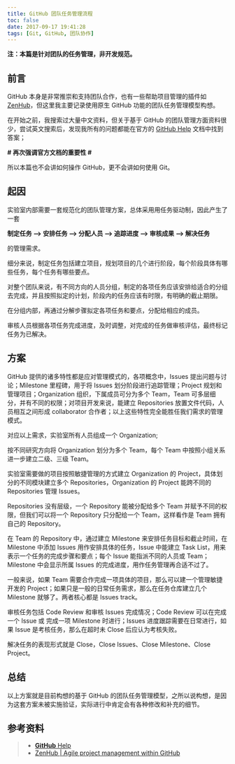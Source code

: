 ```yaml
---
title: GitHub 团队任务管理流程
toc: false
date: 2017-09-17 19:41:28
tags: [Git, GitHub, 团队协作]
---
```


**注：本篇是针对团队的任务管理，非开发规范。**

## 前言

GitHub 本身是非常推崇和支持团队合作，也有一些帮助项目管理的插件如 [ZenHub](https://www.zenhub.com/)，但这里我主要记录使用原生 GitHub 功能的团队任务管理模型构想。

在开始之前，我搜索过大量中文资料，但关于基于 GitHub 的团队管理方面资料很少，尝试英文搜索后，发现我所有的问题都能在官方的 [GitHub Help](https://help.github.com/categories/managing-your-work-on-github/) 文档中找到答案；

**# 再次强调官方文档的重要性 #**

所以本篇也不会讲如何操作 GitHub，更不会讲如何使用 Git。

## 起因

实验室内部需要一套规范化的团队管理方案，总体采用用任务驱动制，因此产生了一套

**制定任务 --> 安排任务 --> 分配人员 --> 追踪进度 --> 审核成果 --> 解决任务**

的管理需求。

细分来说，制定任务包括建立项目，规划项目的几个进行阶段，每个阶段具体有哪些任务，每个任务有哪些要点。

对整个团队来说，有不同方向的人员分组，制定的各项任务应该安排给适合的分组去完成，并且按照拟定的计划，阶段内的任务应该有时限，有明确的截止期限。

在分组内部，再通过分解步骤拟定各项任务和要点，分配给相应的成员。

审核人员根据各项任务完成进度，及时调整，对完成的任务做审核评估，最终标记任务为已解决。

## 方案

GitHub 提供的诸多特性都是应对管理模式的，各项概念中，Issues 提出问题与讨论；Milestone 里程碑，用于将 Issues 划分阶段进行追踪管理；Project 规划和管理项目；Organization 组织，下属成员可分为多个 Team，Team 可多层细分，并有不同的权限；对项目开发来说，能建立 Repositories 放置文件代码，人员相互之间形成 collaborator 合作者；以上这些特性完全能胜任我们需求的管理模式。

对应以上需求，实验室所有人员组成一个 Organization;

按不同研究方向将 Organization 划分为多个 Team，每个 Team 中按照小组关系进一步建立二级、三级 Team。

实验室需要做的项目按照敏捷管理的方式建立 Organization 的 Project，具体划分的不同模块建立多个 Repositories，Organization 的 Project 能跨不同的 Repositories 管理 Issues。

Repositories 没有层级，一个 Repository 能被分配给多个 Team 并赋予不同的权限，但我们可以将一个 Repository 只分配给一个 Team，这样看作是 Team 拥有自己的 Repository。

在 Team 的 Repository 中，通过建立 Milestone 来安排任务目标和截止时间，在 Milestone 中添加 Issues 用作安排具体的任务，Issue 中能建立 Task List，用来表示一个任务的完成步骤和要点；每个 Issue 能指派不同的人员或 Team；Milestone 中会显示所属 Issues 的完成进度，用作任务管理再合适不过了。

一般来说，如果 Team 需要合作完成一项具体的项目，那么可以建一个管理敏捷开发的 Project；如果只是一般的日常任务需求，那么在任务仓库建立几个 Milestone 就够了。两者核心都是 Issues track。

审核任务包括 Code Review 和审核 Issues 完成情况；Code Review 可以在完成一个 Issue 或 完成一项 Milestone 时进行；Issues 进度跟踪需要在日常进行，如果 Issue 是考核任务，那么在超时未 Close 后应认为考核失败。

解决任务的表现形式就是 Close，Close Issues、Close Milestone、Close Project。

## 总结

以上方案就是目前构想的基于 GitHub 的团队任务管理模型，之所以说构想，是因为这套方案未被实施验证，实际进行中肯定会有各种修改和补充的细节。



## 参考资料
> - [**GitHub** Help](https://help.github.com/)
> - [ZenHub | Agile project management within GitHub](https://www.zenhub.com/)
